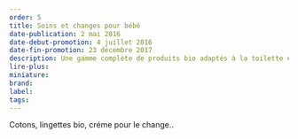 ```yaml
---
order: 5
title: Soins et changes pour bébé
date-publication: 2 mai 2016
date-debut-promotion: 4 juillet 2016
date-fin-promotion: 23 décembre 2017
description: Une gamme complète de produits bio adaptés à la toilette et au change du bébé
lire-plus:
miniature: 
brand:
label: 
tags: 
---
```


Cotons, lingettes bio, créme pour le change..
